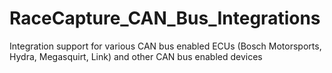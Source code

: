 RaceCapture_CAN_Bus_Integrations
================================

Integration support for various CAN bus enabled ECUs (Bosch Motorsports, Hydra, Megasquirt, Link) and other CAN bus enabled devices
